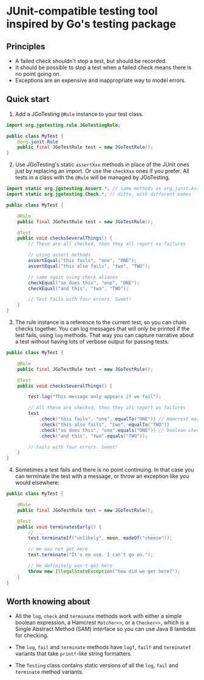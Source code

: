 # JUnit-compatible testing tool inspired by Go's testing package

## Principles

- A failed check shouldn't stop a test, but should be recorded.
- It should be possible to stop a test when a failed check means there is no point going on.
- Exceptions are an expensive and inappropriate way to model errors.

## Quick start

1. Add a JGoTesting `@Rule` instance to your test class.

```java
import org.jgotesting.rule.JGoTestingRule;

public class MyTest {
    @org.junit.Rule
    public final JGoTestRule test = new JGoTestRule();
}
```

2. Use JGoTesting's static `assertXxx` methods in place of the JUnit ones
   just by replacing an import. Or use the `checkXxx` ones if you prefer.
   All tests in a class with the `@Rule` will be managed by JGoTesting.

```java
import static org.jgotesting.Assert.*; // same methods as org.junit.Assert.*
import static org.jgotesting.Check.*; // ditto, with different names

public class MyTest {

    @Rule
    public final JGoTestRule test = new JGoTestRule();

    @Test
    public void checksSeveralThings() {
        // These are all checked, then they all report as failures

        // using assert methods
        assertEqual("this fails", "one", "ONE");
        assertEqual("this also fails", "two", "TWO");

        // same again using check aliases
        checkEqual("so does this", "one", "ONE");
        checkEqual("and this", "two", "TWO");

        // Test fails with four errors. Sweet!
    }
}
```

3. The rule instance is a reference to the current test, so you can
   chain checks together. You can log messages that will only
   be printed if the test fails, using `log` methods. That way you can
   capture narrative about a test without having lots of verbose output
   for passing tests.

```java
public class MyTest {

    @Rule
    public final JGoTestRule test = new JGoTestRule();

    @Test
    public void checksSeveralThings() {

        test.log("This message only appears if we fail");

        // All these are checked, then they all report as failures
        test
            .check("this fails", "one", equalTo("ONE")) // Hamcrest matcher
            .check("this also fails", "two", equalTo("TWO"))
            .check("so does this", "one".equals("ONE")) // boolean check
            .check("and this", "two".equals("TWO"));

        // Fails with four errors. Sweet!
    }
}
```
4. Sometimes a test fails and there is no point continuing. In that case
   you can terminate the test with a message, or throw an exception like
   you would elsewhere:

```java
public class MyTest {

    @Rule
    public final JGoTestRule test = new JGoTestRule();

    @Test
    public void terminatesEarly() {
        // ...
        test.terminateIf("unlikely", moon, madeOf("cheese"));

        // We may not get here
        test.terminate("It's no use. I can't go on.");

        // We definitely won't get here
        throw new IllegalStateException("how did we get here?");
    }
}
```

## Worth knowing about

- All the `log`, `check` and `terminate` methods work with either a simple
  boolean expression, a Hamcrest `Matcher<>`, or a `Checker<>`, which is
  a Single Abstract Method (SAM) interface so you can use Java 8 lambdas
  for checking.

- The `log`, `fail` and `terminate` methods have `logf`, `failf` and
  `terminatef` variants that take `printf`-like string formatters.

- The `Testing` class contains static versions of all the `log`, `fail`
  and `terminate` method variants.
